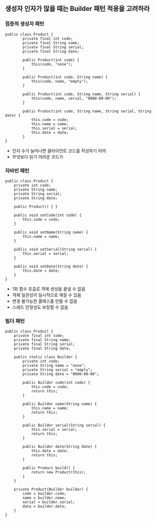 ## 생성자 인자가 많을 때는 Builder 패턴 적용을 고려하라

### 점층적 생성자 패턴
  <pre><code>public class Product {
		private final int code;
		private final String name;
		private final String serial;
		private final String date;

        public Product(int code) {
            this(code, "none");
        }

        public Product(int code, String name) {
            this(code, name, "empty");
        }

        public Product(int code, String name, String serial) {
            this(code, name, serial, "0000-00-00");
        }

        public Product(int code, String name, String serial, String date) {
            this.code = code;
            this.name = name;
            this.serial = serial;
            this.date = date;
        }
}</code></pre>

- 인자 수가 늘어나면 클라이언트 코드를 작성하기 어려
- 무엇보다 읽기 어려운 코드가 

### 자바빈 패턴
```
public class Product {
    private int code;
    private String name;
    private String serial;
    private String date;

    public Product() { }

    public void setCode(int code) {
        this.code = code;
    }

    public void setName(String name) {
        this.name = name;
    }

    public void setSerial(String serial) {
        this.serial = serial;
    }

    public void setDate(String date) {
        this.date = date;
    }
}
```
- 1회 함수 호출로 객체 생성을 끝낼 수 없음
- 객체 일관성이 일시적으로 깨질 수 있음
- 변경 불가능한 클래스를 만들 수 없음
- 스레드 안정성도 보장할 수 없음

### 빌더 패턴
```
public class Product {
    private final int code;
    private final String name;
    private final String serial;
    private final String date;

    public static class Builder {
        private int code;
        private String name = "none";
        private String serial = "empty";
        private String date = "0000-00-00";

        public Builder code(int code) {
            this.code = code;
            return this;
        }

        public Builder name(String name) {
            this.name = name;
            return this;
        }

        public Builder serial(String serial) {
            this.serial = serial;
            return this;
        }

        public Builder date(String date) {
            this.date = date;
            return this;
        }

        public Product build() {
            return new Product(this);
        }
    }

    private Product(Builder builder) {
        code = builder.code;
        name = builder.name;
        serial = builder.serial;
        date = builder.date;
    }
}
```
